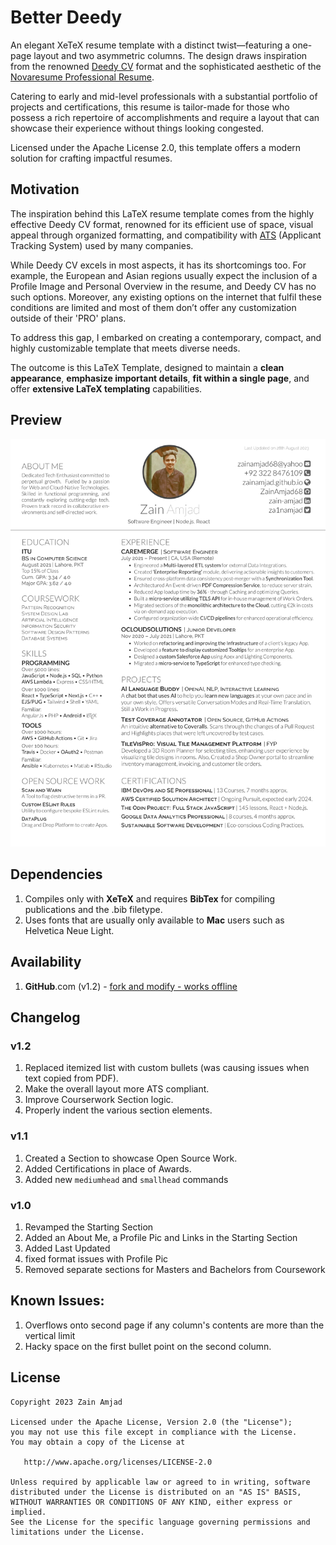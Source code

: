 Better Deedy
=========================

An elegant XeTeX resume template with a distinct twist—featuring a one-page layout and two asymmetric columns. The design draws inspiration from the renowned [Deedy CV](https://www.overleaf.com/latex/templates/deedy-cv/bjryvfsjdyxz) format and the sophisticated aesthetic of the [Novaresume Professional Resume](https://novoresume.com/editor/new-resume/6).

Catering to early and mid-level professionals with a substantial portfolio of projects and certifications, this resume is tailor-made for those who possess a rich repertoire of accomplishments and require a layout that can showcase their experience without things looking congested. 

Licensed under the Apache License 2.0, this template offers a modern solution for crafting impactful resumes.

## Motivation

The inspiration behind this LaTeX resume template comes from the highly effective Deedy CV format, renowned for its efficient use of space, visual appeal through organized formatting, and compatibility with [ATS](http://www.businessinsider.com/most-big-companies-have-a-tracking-system-that-scans-your-resume-for-keywords-2012-1) (Applicant Tracking System) used by many companies. 

While Deedy CV excels in most aspects, it has its shortcomings too. For example, the European and Asian regions usually expect the inclusion of a Profile Image and Personal Overview in the resume, and Deedy CV has no such options. Moreover, any existing options on the internet that fulfil these conditions are limited and most of them don’t offer any customization outside of their 'PRO' plans. 

To address this gap, I embarked on creating a contemporary, compact, and highly customizable template that meets diverse needs.

The outcome is this LaTeX Template, designed to maintain a **clean appearance**, **emphasize important details**, **fit within a single page**, and offer **extensive LaTeX templating** capabilities.
## Preview
![alt tag](https://raw.githubusercontent.com/ZainAmjad68/Better-Deedy/master/Better_Dedee.png)

## Dependencies

1. Compiles only with **XeTeX** and requires **BibTex** for compiling publications and the .bib filetype.
2. Uses fonts that are usually only available to **Mac** users such as Helvetica Neue Light.

## Availability
1. **GitHub**.com (v1.2) - [fork and modify - works offline](https://github.com/ZainAmjad68/better-deedy)

## Changelog
### v1.2
 1. Replaced itemized list with custom bullets (was causing issues when text copied from PDF).
 2. Make the overall layout more ATS compliant.
 3. Improve Courserwork Section logic.
 4. Properly indent the various section elements.

### v1.1
 1. Created a Section to showcase Open Source Work.
 2. Added Certifications in place of Awards.
 3. Added new `mediumhead` and `smallhead` commands

### v1.0
 1. Revamped the Starting Section
 2. Added an About Me, a Profile Pic and Links in the Starting Section
 3. Added Last Updated
 4. fixed format issues with Profile Pic
 5. Removed separate sections for Masters and Bachelors from Coursework

## Known Issues:
1. Overflows onto second page if any column's contents are more than the vertical limit
2. Hacky space on the first bullet point on the second column.

## License
    Copyright 2023 Zain Amjad

    Licensed under the Apache License, Version 2.0 (the "License");
    you may not use this file except in compliance with the License.
    You may obtain a copy of the License at

       http://www.apache.org/licenses/LICENSE-2.0

    Unless required by applicable law or agreed to in writing, software
    distributed under the License is distributed on an "AS IS" BASIS,
    WITHOUT WARRANTIES OR CONDITIONS OF ANY KIND, either express or implied.
    See the License for the specific language governing permissions and
    limitations under the License.
